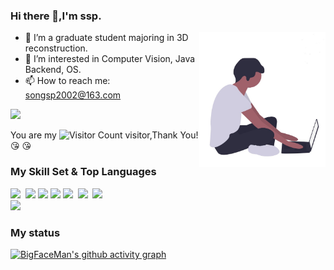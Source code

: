 ### Hi there 👋,I'm ssp.

<a> 
    <img align='right' alt='programmer' width=40% height=50% src='./assest/coding.jpg' />
</a>

- 🔭 I’m a graduate student majoring in 3D reconstruction.
- 👀 I’m interested in Computer Vision, Java Backend, OS.
- 📫 How to reach me: songsp2002@163.com

![](https://github-readme-stats.vercel.app/api?username=BigFaceMan&show_icons=true&theme=transparent)

You are my ![Visitor Count](https://profile-counter.glitch.me/BigFaceMan/count.svg) visitor,Thank You! :kissing_heart: :kissing_heart:

### My Skill Set & Top Languages
  <div>
    <!--  skill badge 技能徽章 -->
    <img src="https://img.shields.io/badge/-C-05122A?style=flat&logo=C&logoColor=A8B9CC">&nbsp;
    <img src="https://img.shields.io/badge/Python-3776AB?logo=python&logoColor=fff&style=flat">
    <img src="https://img.shields.io/badge/-Java-ab7221?style=flat-square&logo=Java&logoColor=fff">
    <img src="https://img.shields.io/badge/Vue.js-4FC08D?logo=vuedotjs&logoColor=fff&style=flat">
    <img src="https://img.shields.io/badge/-Git-05122A?style=flat&logo=git">&nbsp;
    <img src="https://img.shields.io/badge/-Linux-05122A?style=flat&logo=linux">&nbsp;
    <img src="https://img.shields.io/badge/-Docker-2496ED?style=flat-square&logo=Docker&logoColor=fff">
  </div>    
  <img src="https://github-readme-stats.vercel.app/api/top-langs/?username=BigFaceMan&layout=compact&theme=tokyonight" width="500">



### My status 
[![BigFaceMan's github activity graph](https://github-readme-activity-graph.vercel.app/graph?username=BigFaceMan&theme=dracula)](https://github.com/ashutosh00710/github-readme-activity-graph)

